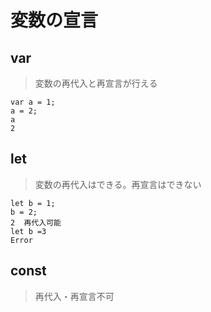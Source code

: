 # 変数の宣言

## var
>変数の再代入と再宣言が行える<br>
>
`var a = 1;`<br>
 `a = 2;`<br>
 `a`<br>
 `2`<br>
 
 ## let
 >変数の再代入はできる。再宣言はできない
 
 `let b = 1;`<br>
 `b = 2;`<br>
 `2  再代入可能`<br>
 `let b =3`<br>
 `Error`
 
 ## const
 >再代入・再宣言不可
 
